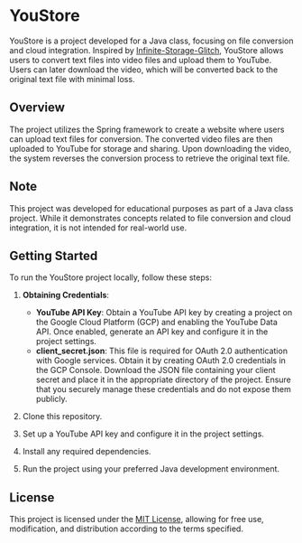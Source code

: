 # YouStore

YouStore is a project developed for a Java class, focusing on file conversion and cloud integration. Inspired by [Infinite-Storage-Glitch](https://github.com/DvorakDwarf/Infinite-Storage-Glitch), YouStore allows users to convert text files into video files and upload them to YouTube. Users can later download the video, which will be converted back to the original text file with minimal loss.

## Overview

The project utilizes the Spring framework to create a website where users can upload text files for conversion. The converted video files are then uploaded to YouTube for storage and sharing. Upon downloading the video, the system reverses the conversion process to retrieve the original text file.

## Note

This project was developed for educational purposes as part of a Java class project. While it demonstrates concepts related to file conversion and cloud integration, it is not intended for real-world use.

## Getting Started

To run the YouStore project locally, follow these steps:

1. **Obtaining Credentials**:
    - **YouTube API Key**: Obtain a YouTube API key by creating a project on the Google Cloud Platform (GCP) and enabling the YouTube Data API. Once enabled, generate an API key and configure it in the project settings.
    - **client_secret.json**: This file is required for OAuth 2.0 authentication with Google services. Obtain it by creating OAuth 2.0 credentials in the GCP Console. Download the JSON file containing your client secret and place it in the appropriate directory of the project. Ensure that you securely manage these credentials and do not expose them publicly.

2. Clone this repository.

3. Set up a YouTube API key and configure it in the project settings.

4. Install any required dependencies.

5. Run the project using your preferred Java development environment.

## License

This project is licensed under the [MIT License](LICENSE), allowing for free use, modification, and distribution according to the terms specified.

